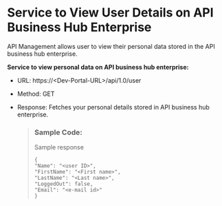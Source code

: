 <!-- loioa49c05ff355f4872b152e1883c1b0a25 -->

# Service to View User Details on API Business Hub Enterprise

API Management allows user to view their personal data stored in the API business hub enterprise.

**Service to view personal data on API business hub enterprise:**

-   URL: https://<Dev-Portal-URL\>/api/1.0/user

-   Method: GET
-   Response: Fetches your personal details stored in API business hub enterprise.

    > ### Sample Code:  
    > Sample response
    > 
    > ```
    > {
    > "Name": "<user ID>",
    > "FirstName": "<First name>",
    > "LastName": "<Last name>",
    > "LoggedOut": false,
    > "Email": "<e-mail id>"
    > }
    > ```


